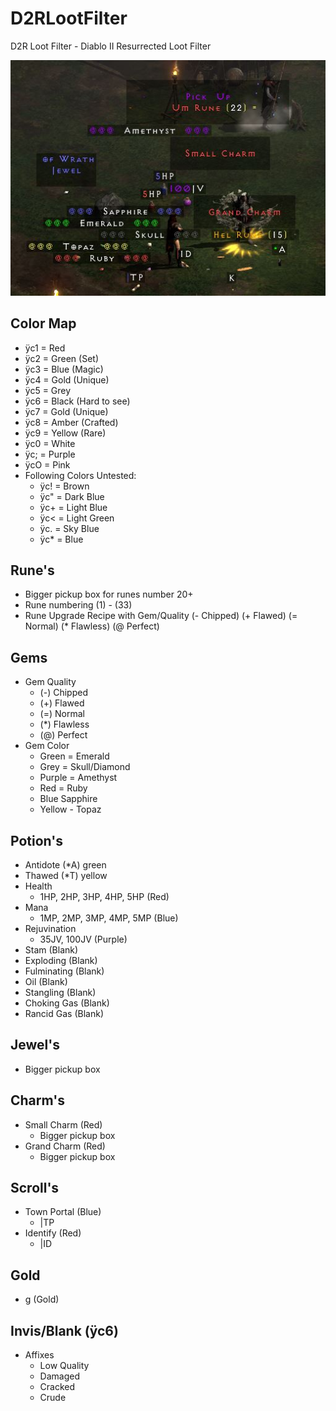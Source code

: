 # D2RLootFilter
D2R Loot Filter - Diablo II Resurrected Loot Filter

![alt text](https://github.com/Quadrat1c/D2RLootFilter/blob/main/lootfltr.JPG)

## Color Map
- ÿc1 = Red
- ÿc2 = Green (Set)
- ÿc3 = Blue (Magic)
- ÿc4 = Gold (Unique)
- ÿc5 = Grey
- ÿc6 = Black (Hard to see)
- ÿc7 = Gold (Unique)
- ÿc8 = Amber (Crafted)
- ÿc9 = Yellow (Rare)
- ÿc0 = White
- ÿc; = Purple
- ÿcO = Pink
- Following Colors Untested:
  - ÿc! = Brown
  - ÿc" = Dark Blue
  - ÿc+ = Light Blue
  - ÿc< = Light Green
  - ÿc. = Sky Blue
  - ÿc* = Blue

## Rune's
- Bigger pickup box for runes number 20+
- Rune numbering (1) - (33)
- Rune Upgrade Recipe with Gem/Quality (- Chipped) (+ Flawed) (= Normal) (* Flawless) (@ Perfect)

## Gems
- Gem Quality
  - (-) Chipped 
  - (+) Flawed 
  - (=) Normal 
  - (*) Flawless 
  - (@) Perfect
- Gem Color
  - Green = Emerald
  - Grey = Skull/Diamond
  - Purple = Amethyst
  - Red = Ruby
  - Blue Sapphire
  - Yellow - Topaz

## Potion's
- Antidote (*A) green
- Thawed   (*T) yellow
- Health
  - 1HP, 2HP, 3HP, 4HP, 5HP (Red)
- Mana
  - 1MP, 2MP, 3MP, 4MP, 5MP (Blue)
- Rejuvination
  - 35JV, 100JV (Purple)
- Stam (Blank)
- Exploding (Blank)
- Fulminating (Blank)
- Oil (Blank)
- Stangling (Blank)
- Choking Gas (Blank)
- Rancid Gas (Blank)

## Jewel's
- Bigger pickup box

## Charm's
- Small Charm (Red)
  - Bigger pickup box
- Grand Charm (Red)
  - Bigger pickup box

## Scroll's
- Town Portal (Blue)
  - |TP
- Identify (Red)
  - |ID

## Gold
- g (Gold)

## Invis/Blank (ÿc6)
- Affixes
  - Low Quality
  - Damaged
  - Cracked
  - Crude

